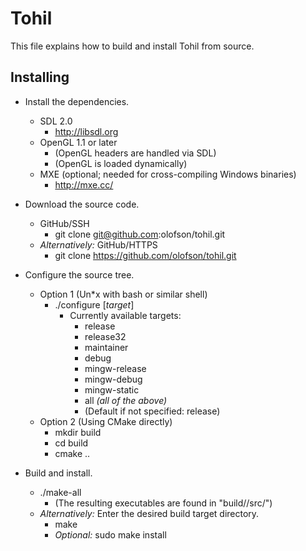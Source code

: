Tohil
=====

This file explains how to build and install Tohil from source.

Installing
----------

* Install the dependencies.
  * SDL 2.0
    * http://libsdl.org
  * OpenGL 1.1 or later
    * (OpenGL headers are handled via SDL)
    * (OpenGL is loaded dynamically)
  * MXE (optional; needed for cross-compiling Windows binaries)
    * http://mxe.cc/

* Download the source code.
  * GitHub/SSH
    * git clone git@github.com:olofson/tohil.git
  * *Alternatively:* GitHub/HTTPS
    * git clone https://github.com/olofson/tohil.git

* Configure the source tree.
  * Option 1 (Un*x with bash or similar shell)
    * ./configure [*target*]
      * Currently available targets:
        * release
        * release32
        * maintainer
        * debug
        * mingw-release
        * mingw-debug
        * mingw-static
        * all *(all of the above)*
        * (Default if not specified: release)
  * Option 2 (Using CMake directly)
    * mkdir build
    * cd build
    * cmake ..

* Build and install.
  * ./make-all
    * (The resulting executables are found in "build/<target>/src/")
  * *Alternatively:* Enter the desired build target directory.
    * make
    * *Optional:* sudo make install

